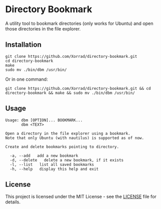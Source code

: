 # Directory Bookmark

A utility tool to bookmark directories (only works for Ubuntu) and open those directories in the file explorer.

## Installation

```
git clone https://github.com/Xorrad/directory-bookmark.git
cd directory-bookmark
make
sudo mv ./bin/dbm /usr/bin/
```

Or in one command:
```
git clone https://github.com/Xorrad/directory-bookmark.git && cd directory-bookmark && make && sudo mv ./bin/dbm /usr/bin/
```

## Usage

```
Usage: dbm [OPTION]... BOOKMARK...
       dbm <TEXT>

Open a directory in the file explorer using a bookmark.
Note that only Ubuntu (with nautilus) is supported as of now.

Create and delete bookmarks pointing to directory.

  -a, --add   add a new bookmark
  -d, --delete   delete a new bookmark, if it exists
  -l, --list   list all saved bookmarks
  -h, --help   display this help and exit
```

## License

This project is licensed under the MIT License - see the [LICENSE](https://raw.githubusercontent.com/Xorrad/directory-bookmark/master/LICENSE) file for details.
